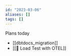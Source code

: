 ```yaml
---
id: "2023-03-06"
aliases: []
tags: []
---
```



Plans today
* [[dbtdocs_migration]]
* [[🎯 Load Test with OTEL]]

